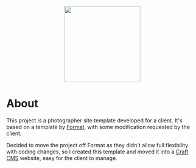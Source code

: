<p align="center"><img src="https://katwamba.vercel.app/assets/logo.png" width="200" align="center" /> </p>

# About
This project is a photographer site template developed for a client. It's based on a template by [Format](https://format.com/), with some modification requested by the client.

Decided to move the project off Format as they didn't allow full flexibility with coding changes, so I created this template and moved it into a [Craft CMS](https://craftcms.com/) website, easy for the client to manage.
